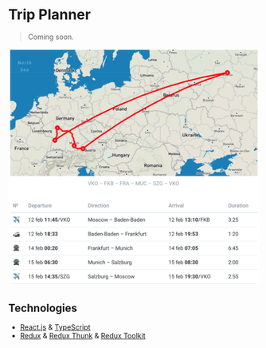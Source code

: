 # Trip Planner

> Coming soon.

![preview.png](./preview.png)

## Technologies

- [React.js](https://reactjs.org) & [TypeScript](https://www.typescriptlang.org)
- [Redux](https://redux.js.org) & [Redux Thunk](https://github.com/reduxjs/redux-thunk) & [Redux Toolkit](https://redux-toolkit.js.org)
